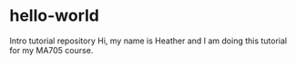 # hello-world
Intro tutorial repository
Hi, my name is Heather and I am doing this tutorial for my MA705 course.

